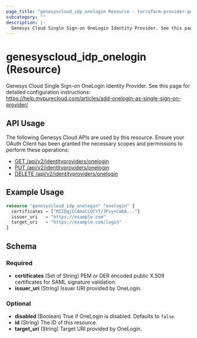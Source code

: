 ```yaml
---
page_title: "genesyscloud_idp_onelogin Resource - terraform-provider-genesyscloud"
subcategory: ""
description: |-
  Genesys Cloud Single Sign-on OneLogin Identity Provider. See this page for detailed configuration instructions: https://help.mypurecloud.com/articles/add-onelogin-as-single-sign-on-provider/
---
```

# genesyscloud_idp_onelogin (Resource)

Genesys Cloud Single Sign-on OneLogin Identity Provider. See this page for detailed configuration instructions: https://help.mypurecloud.com/articles/add-onelogin-as-single-sign-on-provider/

## API Usage
The following Genesys Cloud APIs are used by this resource. Ensure your OAuth Client has been granted the necessary scopes and permissions to perform these operations:

* [GET /api/v2/identityproviders/onelogin](https://developer.mypurecloud.com/api/rest/v2/identityprovider/#get-api-v2-identityproviders-onelogin)
* [PUT /api/v2/identityproviders/onelogin](https://developer.mypurecloud.com/api/rest/v2/identityprovider/#put-api-v2-identityproviders-onelogin)
* [DELETE /api/v2/identityproviders/onelogin](https://developer.mypurecloud.com/api/rest/v2/identityprovider/#delete-api-v2-identityproviders-onelogin)

## Example Usage

```terraform
resource "genesyscloud_idp_onelogin" "onelogin" {
  certificates = ["MIIDgjCCAmoCCQCY7/3Fvy+CmDA..."]
  issuer_uri   = "https://example.com"
  target_uri   = "https://example.com/login"
}
```

<!-- schema generated by tfplugindocs -->
## Schema

### Required

- **certificates** (Set of String) PEM or DER encoded public X.509 certificates for SAML signature validation.
- **issuer_uri** (String) Issuer URI provided by OneLogin.

### Optional

- **disabled** (Boolean) True if OneLogin is disabled. Defaults to `false`.
- **id** (String) The ID of this resource.
- **target_uri** (String) Target URI provided by OneLogin.

